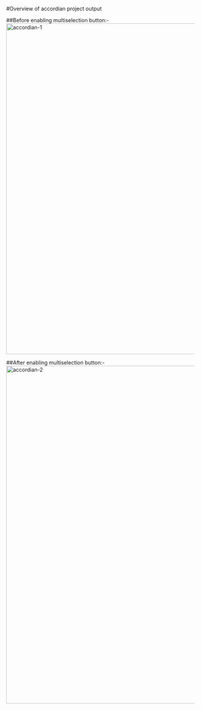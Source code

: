 #Overview of accordian project output


##Before enabling multiselection button:-
<img width="1785" height="884" alt="accordian-1" src="https://github.com/user-attachments/assets/82c8562c-19ff-457f-bd98-b524fbd4ab0e" />

##After enabling multiselection button:-
<img width="1719" height="903" alt="accordian-2" src="https://github.com/user-attachments/assets/69e88667-fc8f-4bc0-9a9c-df8c694a9b66" />
